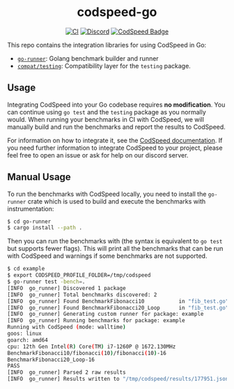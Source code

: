 <div align="center">
<h1>codspeed-go</h1>

[![CI](https://github.com/CodSpeedHQ/codspeed-go/actions/workflows/ci.yml/badge.svg?branch=main)](https://github.com/CodSpeedHQ/codspeed-go/actions/workflows/ci.yml)
[![Discord](https://img.shields.io/badge/chat%20on-discord-7289da.svg)](https://discord.com/invite/MxpaCfKSqF)
[![CodSpeed Badge](https://img.shields.io/endpoint?url=https://codspeed.io/badge.json)](https://codspeed.io/CodSpeedHQ/codspeed-go)

</div>

This repo contains the integration libraries for using CodSpeed in Go:

- [`go-runner`](./go-runner/): Golang benchmark builder and runner
- [`compat/testing`](./compat/testing/): Compatibility layer for the `testing` package.

## Usage

Integrating CodSpeed into your Go codebase requires **no modification**. You can continue using `go test` and the `testing` package as you normally would. When running your benchmarks in CI with CodSpeed, we will manually build and run the benchmarks and report the results to CodSpeed.

For information on how to integrate it, see the [CodSpeed documentation](https://codspeed.io/docs/benchmarks/golang). If you need further information to integrate CodSpeed to your project, please feel free to open an issue or ask for help on our discord server.


## Manual Usage

To run the benchmarks with CodSpeed locally, you need to install the `go-runner` crate which is used to build and execute the benchmarks with instrumentation:
```bash
$ cd go-runner
$ cargo install --path .
```

Then you can run the benchmarks with (the syntax is equivalent to `go test` but supports fewer flags). This will print all the benchmarks that can be run with CodSpeed and warnings if some benchmarks are not supported.
```bash
$ cd example
$ export CODSPEED_PROFILE_FOLDER=/tmp/codspeed
$ go-runner test -bench=.
[INFO  go_runner] Discovered 1 package
[INFO  go_runner] Total benchmarks discovered: 2
[INFO  go_runner] Found BenchmarkFibonacci10           in "fib_test.go"
[INFO  go_runner] Found BenchmarkFibonacci20_Loop      in "fib_test.go"
[INFO  go_runner] Generating custom runner for package: example
[INFO  go_runner] Running benchmarks for package: example
Running with CodSpeed (mode: walltime)
goos: linux
goarch: amd64
cpu: 12th Gen Intel(R) Core(TM) i7-1260P @ 1672.130MHz
BenchmarkFibonacci10/fibonacci(10)/fibonacci(10)-16                    1              1523 ns/op
BenchmarkFibonacci20_Loop-16                                           1             31373 ns/op
PASS
[INFO  go_runner] Parsed 2 raw results
[INFO  go_runner] Results written to "/tmp/codspeed/results/177951.json"
```
